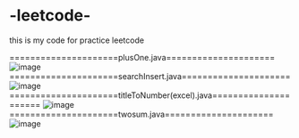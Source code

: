 # -leetcode-
this is my code for practice leetcode 


=====================plusOne.java=====================
![image](https://user-images.githubusercontent.com/74608709/160833705-64ae6cd2-0fb4-4a18-b448-ca8e31c8fa0b.png)
=====================searchInsert.java=====================
![image](https://user-images.githubusercontent.com/74608709/160833349-a15161ff-e3a7-4239-898e-eab8742358f0.png)
=====================titleToNumber(excel).java=====================
![image](https://user-images.githubusercontent.com/74608709/160834735-dbdcdfda-6148-4947-a729-b91c67785635.png)
=====================twosum.java=====================
![image](https://user-images.githubusercontent.com/74608709/160835268-7fbc3b98-eb09-499c-8a54-933f7edb408b.png)

